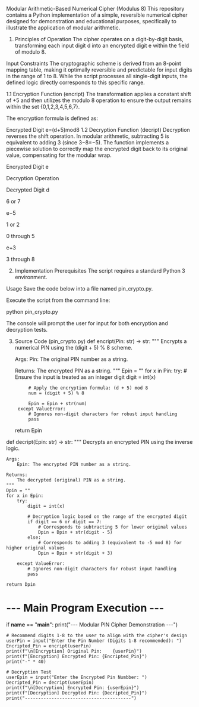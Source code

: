Modular Arithmetic-Based Numerical Cipher (Modulus 8)
This repository contains a Python implementation of a simple, reversible numerical cipher designed for demonstration and educational purposes, specifically to illustrate the application of modular arithmetic.

1. Principles of Operation
The cipher operates on a digit-by-digit basis, transforming each input digit d into an encrypted digit e within the field of modulo 8.

Input Constraints
The cryptographic scheme is derived from an 8-point mapping table, making it optimally reversible and predictable for input digits in the range of 1 to 8. While the script processes all single-digit inputs, the defined logic directly corresponds to this specific range.

1.1 Encryption Function (encript)
The transformation applies a constant shift of +5 and then utilizes the modulo 8 operation to ensure the output remains within the set {0,1,2,3,4,5,6,7}.

The encryption formula is defined as:

Encrypted Digit e=(d+5)mod8
1.2 Decryption Function (decript)
Decryption reverses the shift operation. In modular arithmetic, subtracting 5 is equivalent to adding 3 (since 3−8=−5). The function implements a piecewise solution to correctly map the encrypted digit back to its original value, compensating for the modular wrap.

Encrypted Digit e

Decryption Operation

Decrypted Digit d

6 or 7

e−5

1 or 2

0 through 5

e+3

3 through 8

2. Implementation
Prerequisites
The script requires a standard Python 3 environment.

Usage
Save the code below into a file named pin_crypto.py.

Execute the script from the command line:

python pin_crypto.py

The console will prompt the user for input for both encryption and decryption tests.

3. Source Code (pin_crypto.py)
def encript(Pin: str) -> str:
    """
    Encrypts a numerical PIN using the (digit + 5) % 8 scheme.
    
    Args:
        Pin: The original PIN number as a string.
        
    Returns:
        The encrypted PIN as a string.
    """
    Epin = ""
    for x in Pin:
        try:
            # Ensure the input is treated as an integer digit
            digit = int(x)
            
            # Apply the encryption formula: (d + 5) mod 8
            num = (digit + 5) % 8
            
            Epin = Epin + str(num)
        except ValueError:
            # Ignores non-digit characters for robust input handling
            pass 
    return Epin

def decript(Epin: str) -> str:
    """
    Decrypts an encrypted PIN using the inverse logic.
    
    Args:
        Epin: The encrypted PIN number as a string.
        
    Returns:
        The decrypted (original) PIN as a string.
    """
    Dpin = ""
    for x in Epin:
        try:
            digit = int(x)
            
            # Decryption logic based on the range of the encrypted digit
            if digit == 6 or digit == 7:
                # Corresponds to subtracting 5 for lower original values
                Dpin = Dpin + str(digit - 5)
            else:
                # Corresponds to adding 3 (equivalent to -5 mod 8) for higher original values
                Dpin = Dpin + str(digit + 3)
                
        except ValueError:
            # Ignores non-digit characters for robust input handling
            pass
            
    return Dpin

# --- Main Program Execution ---

if __name__ == "__main__":
    print("--- Modular PIN Cipher Demonstration ---")
    
    # Recommend digits 1-8 to the user to align with the cipher's design
    userPin = input("Enter the Pin Number (Digits 1-8 recommended): ")
    Encripted_Pin = encript(userPin)
    print(f"\n[Encryption] Original Pin:    {userPin}")
    print(f"[Encryption] Encrypted Pin: {Encripted_Pin}")
    print("-" * 40)

    # Decryption Test
    userEpin = input("Enter the Encrypted Pin Numbber: ")
    Decripted_Pin = decript(userEpin)
    print(f"\n[Decryption] Encrypted Pin: {userEpin}")
    print(f"[Decryption] Decrypted Pin: {Decripted_Pin}")
    print("----------------------------------------")
